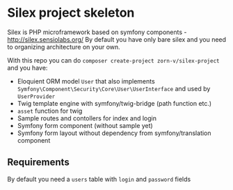 # Silex project skeleton

Silex is PHP microframework based on symfony components - http://silex.sensiolabs.org/
By default you have only bare silex and you need to organizing architecture on your own.

With this repo you can do ```composer create-project zorn-v/silex-project``` and you have:
- Eloquient ORM model ```User``` that also implements ```Symfony\Component\Security\Core\User\UserInterface``` and used by ```UserProvider```
- Twig template engine with symfony/twig-bridge (path function etc.)
- ```asset``` function for twig
- Sample routes and contollers for index and login
- Symfony form component (without sample yet)
- Symfony form layout without dependency from symfony/translation component

## Requirements
By default you need a ```users``` table with ```login``` and ```password``` fields

